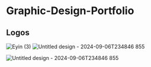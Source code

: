 # Graphic-Design-Portfolio

## Logos

![Eyin (3)](https://github.com/user-attachments/assets/88755611-0961-4daa-b360-332fb9cf0c8c) ![Untitled design - 2024-09-06T234846 855](https://github.com/user-attachments/assets/4f73ab67-b2fb-4145-8d67-4dab12f9665c)


![Untitled design - 2024-09-06T234846 855](https://github.com/user-attachments/assets/4f73ab67-b2fb-4145-8d67-4dab12f9665c)

